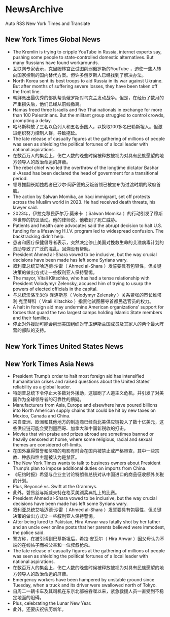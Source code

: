 # NewsArchive
Auto RSS New York Times and Translate

## New York Times Global News
* The Kremlin is trying to cripple YouTube in Russia, internet experts say, pushing some people to state-controlled domestic alternatives. But many Russians have found workarounds.
* 互联网专家表示，克里姆林宫正试图削弱俄罗斯的YouTube ，迫使一些人转向国家控制的国内替代方案。但许多俄罗斯人已经找到了解决办法。
* North Korea sent its best troops to aid Russia in its war against Ukraine. But after months of suffering severe losses, they have been taken off the front line.
* 朝鲜派出最优秀的部队帮助俄罗斯对乌克兰发动战争。但是，在经历了数月的严重损失后，他们已经从前线撤离。
* Hamas freed three Israelis and five Thai nationals in exchange for more than 100 Palestinians. But the militant group struggled to control crowds, prompting a delay.
* 哈马斯释放了三名以色列人和五名泰国人，以换取100多名巴勒斯坦人。但激进组织努力控制人群，导致拖延。
* The late release of casualty figures at the gathering of millions of people was seen as shielding the political fortunes of a local leader with national aspirations.
* 在数百万人的集会上，伤亡人数的晚些时候被释放被视为对具有民族愿望的地方领导人的政治命运的屏蔽。
* The rebel chief who led the overthrow of the longtime dictator Bashar al-Assad has been declared the head of government for a transitional period.
* 领导推翻长期独裁者巴沙尔·阿萨德的反叛首领已被宣布为过渡时期的政府首脑。
* The action by Salwan Momika, an Iraqi immigrant, set off protests across the Muslim world in 2023. He had received death threats, his lawyer said.
* 2023年，伊拉克移民萨尔万·莫米卡（ Salwan Momika ）的行动引发了穆斯林世界的抗议活动。他的律师说，他收到了死亡威胁。
* Patients and health care advocates said the abrupt decision to halt U.S. funding for a lifesaving H.I.V. program led to widespread confusion. The backtracking didn’t help.
* 患者和医疗保健倡导者表示，突然决定停止美国对挽救生命的艾滋病毒计划的资助导致了广泛的混乱。回溯没有帮助。
* President Ahmed al-Shara vowed to be inclusive, but the way crucial decisions have been made has left some Syrians wary.
* 叙利亚总统艾哈迈德·沙雷（ Ahmed al-Shara ）发誓要具有包容性，但关键决策的做出方式让一些叙利亚人保持警惕。
* The mayor, Vitali Klitschko, who has had a tense relationship with President Volodymyr Zelensky, accused him of trying to usurp the powers of elected officials in the capital.
* 与总统沃洛季米尔·泽连斯基（ Volodymyr Zelensky ）关系紧张的市长维塔利·克里琴科（ Vitali Klitschko ）指责他试图篡夺首都民选官员的权力。
* A halt in foreign aid may undermine American organizations’ support for forces that guard the two largest camps holding Islamic State members and their families.
* 停止对外援助可能会削弱美国组织对守卫伊斯兰国成员及其家人的两个最大阵营的部队的支持。

## New York Times United States News

## New York Times Asia News
* President Trump’s order to halt most foreign aid has intensified humanitarian crises and raised questions about the United States’ reliability as a global leader.
* 特朗普总统下令停止大多数对外援助，这加剧了人道主义危机，并引发了对美国作为全球领导者的可靠性的质疑。
* Manufacturers from Asia, Europe and elsewhere have poured billions into North American supply chains that could be hit by new taxes on Mexico, Canada and China.
* 来自亚洲、欧洲和其他地方的制造商已经向北美供应链投入了数十亿美元，这些供应链可能会受到墨西哥、加拿大和中国新税收的打击。
* Movies that win praise and prizes abroad are sometimes banned or heavily censored at home, where some religious, racial and sexual themes are considered off-limits.
* 在国外赢得赞誉和奖项的电影有时会在国内被禁止或严格审查，其中一些宗教、种族和性主题被认为是禁区。
* The New York Times wants to talk to business owners about President Trump’s plan to impose additional duties on imports from China.
* 《纽约时报》希望与企业主讨论特朗普总统对从中国进口的商品征收额外关税的计划。
* Plus, Beyoncé vs. Swift at the Grammys.
* 此外，碧昂丝与斯威夫特在格莱美颁奖典礼上的比赛。
* President Ahmed al-Shara vowed to be inclusive, but the way crucial decisions have been made has left some Syrians wary.
* 叙利亚总统艾哈迈德·沙雷（ Ahmed al-Shara ）发誓要具有包容性，但关键决策的做出方式让一些叙利亚人保持警惕。
* After being lured to Pakistan, Hira Anwar was fatally shot by her father and an uncle over online posts that her parents believed were immodest, the police said.
* 警方称，在被引诱到巴基斯坦后，希拉·安瓦尔（ Hira Anwar ）因父母认为不端的在线帖子而被父亲和一位叔叔枪杀。
* The late release of casualty figures at the gathering of millions of people was seen as shielding the political fortunes of a local leader with national aspirations.
* 在数百万人的集会上，伤亡人数的晚些时候被释放被视为对具有民族愿望的地方领导人的政治命运的屏蔽。
* Emergency workers have been hampered by unstable ground since Tuesday, when a truck and its driver were swallowed north of Tokyo.
* 自周二一辆卡车及其司机在东京北部被吞噬以来，紧急救援人员一直受到不稳定地面的阻碍。
* Plus, celebrating the Lunar New Year.
* 此外，还要庆祝农历新年。


